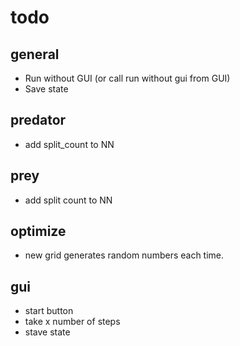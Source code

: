 # todo

## general

- Run without GUI (or call run without gui from GUI)
- Save state

## predator

- add split_count to NN

## prey

- add split count to NN

## optimize

- new grid generates random numbers each time.


## gui

- start button
- take x number of steps
- stave state